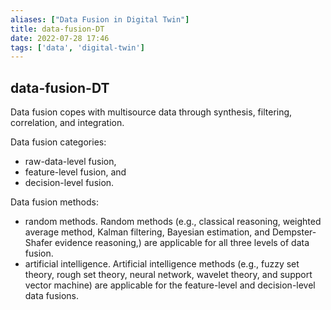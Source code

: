```yaml
---
aliases: ["Data Fusion in Digital Twin"]
title: data-fusion-DT
date: 2022-07-28 17:46
tags: ['data', 'digital-twin']
---
```


## data-fusion-DT

Data fusion copes with multisource data through synthesis, filtering, correlation, and integration.

Data fusion categories:

- raw-data-level fusion,
- feature-level fusion, and
- decision-level fusion.

Data fusion methods:

- random methods. Random methods (e.g., classical reasoning, weighted average method, Kalman filtering, Bayesian estimation, and Dempster-Shafer evidence reasoning,) are applicable for all three levels of data fusion.  
- artificial intelligence. Artificial intelligence methods (e.g., fuzzy set theory, rough set theory, neural network, wavelet theory, and support vector machine) are applicable for the feature-level and decision-level data fusions.

